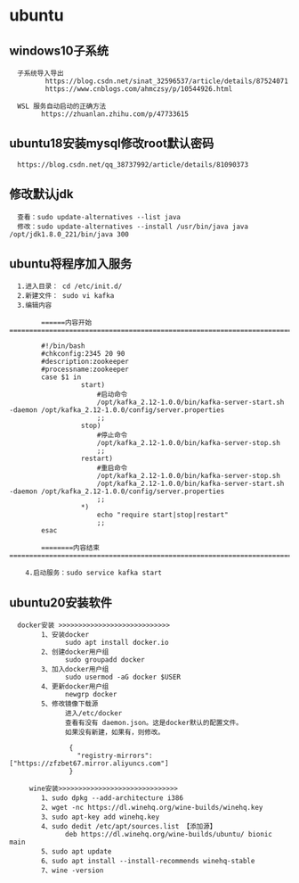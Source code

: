 # ubuntu
## windows10子系统
      子系统导入导出
             https://blog.csdn.net/sinat_32596537/article/details/87524071
             https://www.cnblogs.com/ahmczsy/p/10544926.html
      
      WSL 服务自动启动的正确方法
            https://zhuanlan.zhihu.com/p/47733615


## ubuntu18安装mysql修改root默认密码
      https://blog.csdn.net/qq_38737992/article/details/81090373
      
## 修改默认jdk
      查看：sudo update-alternatives --list java
      修改：sudo update-alternatives --install /usr/bin/java java /opt/jdk1.8.0_221/bin/java 300
      
      

## ubuntu将程序加入服务
      1.进入目录： cd /etc/init.d/
      2.新建文件： sudo vi kafka
      3.编辑内容
      
            ======内容开始===========================================================================================
            
            #!/bin/bash
            #chkconfig:2345 20 90
            #description:zookeeper
            #processname:zookeeper
            case $1 in
                      start)
                          #启动命令    
                          /opt/kafka_2.12-1.0.0/bin/kafka-server-start.sh -daemon /opt/kafka_2.12-1.0.0/config/server.properties
                          ;;
                      stop)
                          #停止命令    
                          /opt/kafka_2.12-1.0.0/bin/kafka-server-stop.sh
                          ;;
                      restart)
                          #重启命令    
                          /opt/kafka_2.12-1.0.0/bin/kafka-server-stop.sh
                          /opt/kafka_2.12-1.0.0/bin/kafka-server-start.sh -daemon /opt/kafka_2.12-1.0.0/config/server.properties
                          ;;
                      *)
                          echo "require start|stop|restart"
                          ;;
            esac
            
            ========内容结束=========================================================================================
            
        4.启动服务：sudo service kafka start
        
        
## ubuntu20安装软件
      
      docker安装 >>>>>>>>>>>>>>>>>>>>>>>>>>>>
            1、安装docker
                  sudo apt install docker.io
            2、创建docker用户组
                  sudo groupadd docker
            3、加入docker用户组
                  sudo usermod -aG docker $USER
            4、更新docker用户组
                  newgrp docker
            5、修改镜像下载源      
                  进入/etc/docker
                  查看有没有 daemon.json。这是docker默认的配置文件。
                  如果没有新建，如果有，则修改。
                  
                   {
                     "registry-mirrors": ["https://zfzbet67.mirror.aliyuncs.com"]
                   }
                   
         wine安装>>>>>>>>>>>>>>>>>>>>>>>>>>>>>>
            1、sudo dpkg --add-architecture i386
            2、wget -nc https://dl.winehq.org/wine-builds/winehq.key
            3、sudo apt-key add winehq.key
            4、sudo dedit /etc/apt/sources.list 【添加源】
                  deb https://dl.winehq.org/wine-builds/ubuntu/ bionic main
            5、sudo apt update
            6、sudo apt install --install-recommends winehq-stable
            7、wine -version
